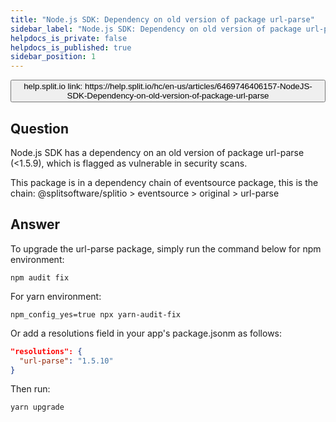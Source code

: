 ```yaml
---
title: "Node.js SDK: Dependency on old version of package url-parse"
sidebar_label: "Node.js SDK: Dependency on old version of package url-parse"
helpdocs_is_private: false
helpdocs_is_published: true
sidebar_position: 1
---
```


<p>
  <button style={{borderRadius:'8px', border:'1px', fontFamily:'Courier New', fontWeight:'800', textAlign:'left'}}> help.split.io link: https://help.split.io/hc/en-us/articles/6469746406157-NodeJS-SDK-Dependency-on-old-version-of-package-url-parse </button>
</p>

## Question

Node.js SDK has a dependency on an old version of package url-parse (\<1.5.9), which is flagged as vulnerable in security scans.

This package is in a dependency chain of eventsource package, this is the chain:
@splitsoftware/splitio > eventsource > original > url-parse

## Answer

To upgrade the url-parse package, simply run the command below for npm environment:
```
npm audit fix
```

For yarn environment:
```
npm_config_yes=true npx yarn-audit-fix
```

Or add a resolutions field in your app's package.jsonm as follows:

```json
"resolutions": { 
  "url-parse": "1.5.10"
}
```

Then run:
```
yarn upgrade
```
